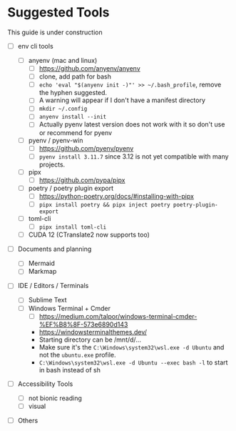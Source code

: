 # Suggested Tools

This guide is under construction

- [ ] env cli tools
    - [ ] anyenv (mac and linux)
        - [ ] https://github.com/anyenv/anyenv
        - [ ] clone, add path for bash
        - [ ] `echo 'eval "$(anyenv init -)"' >> ~/.bash_profile`, remove the hyphen suggested.
        - [ ] A warning will appear if I don't have a manifest directory
        - [ ] `mkdir ~/.config`
        - [ ] `anyenv install --init`
        - [ ] Actually pyenv latest version does not work with it so don't use or recommend for pyenv
    - [ ] pyenv / pyenv-win
        - [ ] https://github.com/pyenv/pyenv
        - [ ] `pyenv install 3.11.7` since 3.12 is not yet compatible with many projects.
    - [ ] pipx
        - [ ] https://github.com/pypa/pipx
    - [ ] poetry / poetry plugin export
        - [ ] https://python-poetry.org/docs/#installing-with-pipx
        - [ ] `pipx install poetry && pipx inject poetry poetry-plugin-export`
    - [ ] toml-cli
        - [ ] `pipx install toml-cli`
    - [ ] CUDA 12 (CTranslate2 now supports too)
- [ ] Documents and planning
    - [ ] Mermaid
    - [ ] Markmap
- [ ] IDE / Editors / Terminals
    - [ ] Sublime Text
    - [ ] Windows Terminal + Cmder
        - [ ] https://medium.com/talpor/windows-terminal-cmder-%EF%B8%8F-573e6890d143 
        - https://windowsterminalthemes.dev/
        - Starting directory can be /mnt/d/...
        - Make sure it's the `C:\Windows\system32\wsl.exe -d Ubuntu` and not the `ubuntu.exe` profile.
        - `C:\Windows\system32\wsl.exe -d Ubuntu --exec bash -l` to start in bash instead of sh
- [ ] Accessibility Tools
    - [ ] not bionic reading
    - [ ] visual
- [ ] Others
 